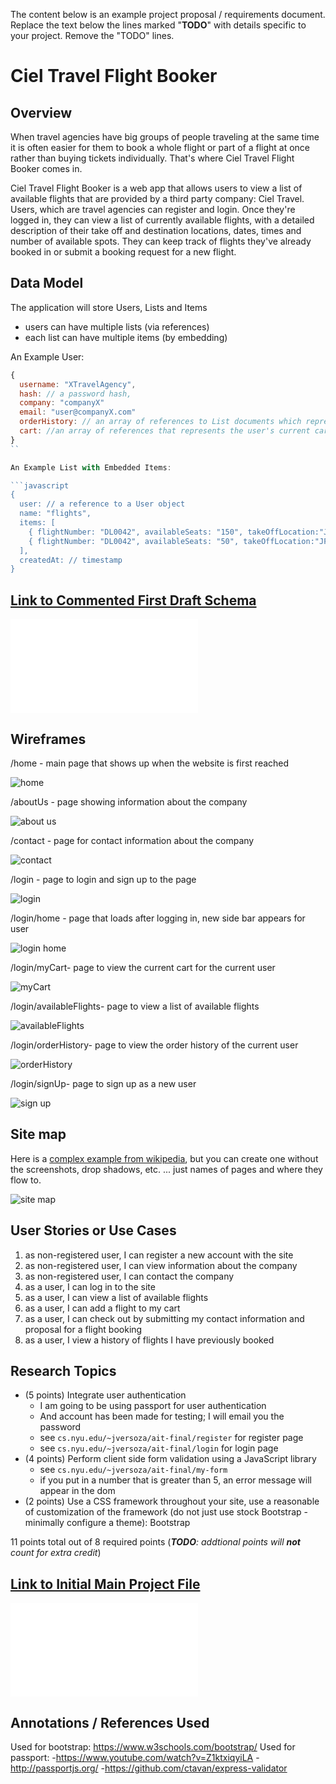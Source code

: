 The content below is an example project proposal / requirements document. Replace the text below the lines marked "__TODO__" with details specific to your project. Remove the "TODO" lines.

# Ciel Travel Flight Booker

## Overview


When travel agencies have big groups of people traveling at the same time it is often
easier for them to book a whole flight or part of a flight at once rather than buying
tickets individually. That's where Ciel Travel Flight Booker comes in.

Ciel Travel Flight Booker is a web app that allows users to view a list of available flights
that are provided by a third party company: Ciel Travel. Users, which are travel agencies
can register and login. Once they're logged in, they can view a list of currently available
flights, with a detailed description of their take off and destination locations, dates, times
and number of available spots. They can keep track of flights they've already booked in or submit
a booking request for a new flight.

## Data Model

The application will store Users, Lists and Items

* users can have multiple lists (via references)
* each list can have multiple items (by embedding)

An Example User:

```javascript
{
  username: "XTravelAgency",
  hash: // a password hash,
  company: "companyX"
  email: "user@companyX.com"
  orderHistory: // an array of references to List documents which represent all bookings
  cart: //an array of references that represents the user's current cart
}
``

An Example List with Embedded Items:

```javascript
{
  user: // a reference to a User object
  name: "flights",
  items: [
    { flightNumber: "DL0042", availableSeats: "150", takeOffLocation:"JFK" takeOffDate:"03/30/2017", takeOffTime: "11:30", landingLocation:"BRU", landingDate:"03/31/2017", landingTime:"08:00"},
    { flightNumber: "DL0042", availableSeats: "50", takeOffLocation:"JFK" takeOffDate:"04/01/2017", takeOffTime: "11:30", landingLocation:"BRU", landingDate:"04/02/2017", landingTime:"08:00"},
  ],
  createdAt: // timestamp
}
```

## [Link to Commented First Draft Schema](db.js)

![db.js](db.js "db.js")

## Wireframes

/home - main page that shows up when the website is first reached

![home](documentation/home.png)

/aboutUs - page showing information about the company

![about us](documentation/aboutUs.png)

/contact - page for contact information about the company

![contact](documentation/contact.png)

/login - page to login and sign up to the page

![login](documentation/login.png)

/login/home - page that loads after logging in, new side bar appears for user

![login home](documentation/login-home.png)

/login/myCart- page to view the current cart for the current user

![myCart](documentation/login-myCart.png)

/login/availableFlights- page to view a list of available flights

![availableFlights](documentation/login-availableFlights.png)

/login/orderHistory- page to view the order history of the current user

![orderHistory](documentation/login-orderHistory.png)

/login/signUp- page to sign up as a new user

![sign up](documentation/signUp.png)

## Site map

Here is a [complex example from wikipedia](https://upload.wikimedia.org/wikipedia/commons/2/20/Sitemap_google.jpg), but you can create one without the screenshots, drop shadows, etc. ... just names of pages and where they flow to.

![site map](documentation/siteMap.png)
## User Stories or Use Cases

1. as non-registered user, I can register a new account with the site
2. as non-registered user, I can view information about the company
3. as non-registered user, I can contact the company
4. as a user, I can log in to the site
5. as a user, I can view a list of available flights
6. as a user, I can add a flight to my cart
7. as a user, I can check out by submitting my contact information and proposal for a flight booking
8. as a user, I view a history of flights I have previously booked

## Research Topics

* (5 points) Integrate user authentication
    * I am going to be using passport for user authentication
    * And account has been made for testing; I will email you the password
    * see <code>cs.nyu.edu/~jversoza/ait-final/register</code> for register page
    * see <code>cs.nyu.edu/~jversoza/ait-final/login</code> for login page
* (4 points) Perform client side form validation using a JavaScript library
    * see <code>cs.nyu.edu/~jversoza/ait-final/my-form</code>
    * if you put in a number that is greater than 5, an error message will appear in the dom
* (2 points) Use a CSS framework throughout your site, use a reasonable of customization of the framework (do not just use stock Bootstrap - minimally configure a theme):
  Bootstrap

11 points total out of 8 required points (___TODO__: addtional points will __not__ count for extra credit_)


## [Link to Initial Main Project File](app.js)
![app.js](app.js "db.js")

## Annotations / References Used

Used for bootstrap: https://www.w3schools.com/bootstrap/
Used for passport:
-https://www.youtube.com/watch?v=Z1ktxiqyiLA
-http://passportjs.org/
-https://github.com/ctavan/express-validator
